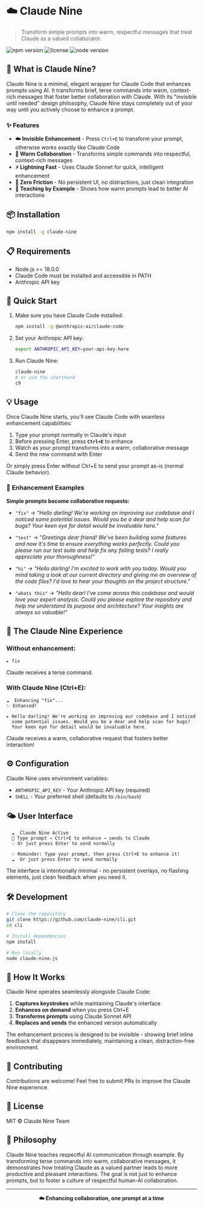 # ☁️ Claude Nine

> Transform simple prompts into warm, respectful messages that treat Claude as a valued collaborator.

![npm version](https://img.shields.io/npm/v/claude-nine.svg)
![license](https://img.shields.io/npm/l/claude-nine.svg)
![node version](https://img.shields.io/node/v/claude-nine.svg)

## 🌟 What is Claude Nine?

Claude Nine is a minimal, elegant wrapper for Claude Code that enhances prompts using AI. It transforms brief, terse commands into warm, context-rich messages that foster better collaboration with Claude. With its "invisible until needed" design philosophy, Claude Nine stays completely out of your way until you actively choose to enhance a prompt.

### ✨ Features

- **☁️ Invisible Enhancement** - Press `Ctrl+E` to transform your prompt, otherwise works exactly like Claude Code
- **🤝 Warm Collaboration** - Transforms simple commands into respectful, context-rich messages
- **⚡ Lightning Fast** - Uses Claude Sonnet for quick, intelligent enhancement
- **🎯 Zero Friction** - No persistent UI, no distractions, just clean integration
- **📝 Teaching by Example** - Shows how warm prompts lead to better AI interactions

## 📦 Installation

```bash
npm install -g claude-nine
```

## 📋 Requirements

- Node.js >= 18.0.0
- Claude Code must be installed and accessible in PATH
- Anthropic API key

## 🚀 Quick Start

1. Make sure you have Claude Code installed:
   ```bash
   npm install -g @anthropic-ai/claude-code
   ```

2. Set your Anthropic API key:
   ```bash
   export ANTHROPIC_API_KEY=your-api-key-here
   ```

3. Run Claude Nine:
   ```bash
   claude-nine
   # or use the shorthand
   c9
   ```

## 💡 Usage

Once Claude Nine starts, you'll see Claude Code with seamless enhancement capabilities:

1. Type your prompt normally in Claude's input
2. Before pressing Enter, press **`Ctrl+E`** to enhance
3. Watch as your prompt transforms into a warm, collaborative message
4. Send the new command with Enter

Or simply press Enter without Ctrl+E to send your prompt as-is (normal Claude behavior).

### 🌈 Enhancement Examples

**Simple prompts become collaborative requests:**

- `"fix"` → _"Hello darling! We're working on improving our codebase and I noticed some potential issues. Would you be a dear and help scan for bugs? Your keen eye for detail would be invaluable here."_

- `"test"` → _"Greetings dear friend! We've been building some features and now it's time to ensure everything works perfectly. Could you please run our test suite and help fix any failing tests? I really appreciate your thoroughness!"_

- `"hi"` → _"Hello darling! I'm excited to work with you today. Would you mind taking a look at our current directory and giving me an overview of the code files? I'd love to hear your thoughts on the project structure."_

- `"whats this"` → _"Hello dear! I've come across this codebase and would love your expert analysis. Could you please explore the repository and help me understand its purpose and architecture? Your insights are always so valuable!"_

## 🎨 The Claude Nine Experience

### Without enhancement:
```
▸ fix
```
Claude receives a terse command.

### With Claude Nine (Ctrl+E):
```
☁️  Enhancing "fix"...
✨ Enhanced!

▸ Hello darling! We're working on improving our codebase and I noticed 
  some potential issues. Would you be a dear and help scan for bugs? 
  Your keen eye for detail would be invaluable here.
```
Claude receives a warm, collaborative request that fosters better interaction!

## ⚙️ Configuration

Claude Nine uses environment variables:

- `ANTHROPIC_API_KEY` - Your Anthropic API key (required)
- `SHELL` - Your preferred shell (defaults to `/bin/bash`)

## 🌤️ User Interface

```
  ☁️  Claude Nine Active
  📝 Type prompt → Ctrl+E to enhance → sends to Claude
  💡 Or just press Enter to send normally

  💡 Reminder: Type your prompt, then press Ctrl+E to enhance it!
  ☁️  Or just press Enter to send normally
```

The interface is intentionally minimal - no persistent overlays, no flashing elements, just clean feedback when you need it.

## 🛠️ Development

```bash
# Clone the repository
git clone https://github.com/claude-nine/cli.git
cd cli

# Install dependencies
npm install

# Run locally
node claude-nine.js
```

## 🤖 How It Works

Claude Nine operates seamlessly alongside Claude Code:

1. **Captures keystrokes** while maintaining Claude's interface
2. **Enhances on demand** when you press Ctrl+E
3. **Transforms prompts** using Claude Sonnet API
4. **Replaces and sends** the enhanced version automatically

The enhancement process is designed to be invisible - showing brief inline feedback that disappears immediately, maintaining a clean, distraction-free environment.

## 🤝 Contributing

Contributions are welcome! Feel free to submit PRs to improve the Claude Nine experience.

## 📄 License

MIT © Claude Nine Team

## 💭 Philosophy

Claude Nine teaches respectful AI communication through example. By transforming terse commands into warm, collaborative messages, it demonstrates how treating Claude as a valued partner leads to more productive and pleasant interactions. The goal is not just to enhance prompts, but to foster a culture of respectful human-AI collaboration.

---

<p align="center">
  <b>☁️ Enhancing collaboration, one prompt at a time</b>
</p>

